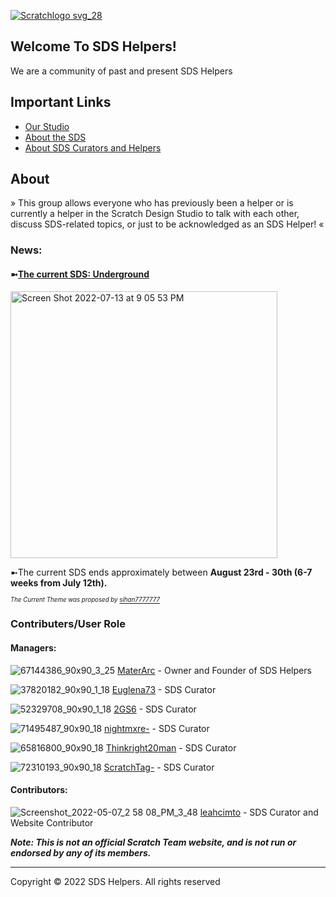 <link rel="icon" href="PATH/TO/Screenshot 2022-05-07 4.33.45 PM (1).png" type="image/x-icon">

[![Scratchlogo svg_28](https://user-images.githubusercontent.com/105017592/167304570-fc95ce77-370a-4cb7-836d-cca53dbeca7d.png)](https://scratch.mit.edu/studios/31464146)




## Welcome To SDS Helpers! 

We are a community of past and present SDS Helpers

## Important Links
- [Our Studio](https://scratch.mit.edu/studios/31464146/)
- [About the SDS](https://en.scratch-wiki.info/wiki/Scratch_Design_Studio)
- [About SDS Curators and Helpers](https://en.scratch-wiki.info/wiki/Scratch_Design_Studio_Curator)
 
## About
» This group allows everyone who has previously been a helper or is currently a helper in the Scratch Design Studio to talk with each other, discuss SDS-related topics, or just to be acknowledged as an SDS Helper! «

### News: 


#### ➼[The current SDS: Underground](https://scratch.mit.edu/studios/31865836)

[<img width="427" alt="Screen Shot 2022-07-13 at 9 05 53 PM" src="https://user-images.githubusercontent.com/105017592/178863332-91948b7e-05b7-43b6-9294-a87bda79f61b.png">](https://scratch.mit.edu/studios/31865836/)





➼The current SDS ends approximately between **August 23rd - 30th (6-7 weeks from July 12th).**

<sub><sub>*The Current Theme was proposed by [sihan7777777](https://scratch.mit.edu/users/sihan7777777/)*</sub></sub>




### Contributers/User Role

#### Managers:
![67144386_90x90_3_25](https://user-images.githubusercontent.com/105017592/167263100-f1f1616e-ae8e-4cfc-9305-c20c138960f0.png)
[MaterArc](https://scratch.mit.edu/users/MaterArc/) - Owner and Founder of SDS Helpers

![37820182_90x90_1_18](https://user-images.githubusercontent.com/105017592/167263193-a21a6309-cdfc-4d9b-9250-be0c50fbf6c2.jpeg)
[Euglena73](https://scratch.mit.edu/users/Euglena73/) - SDS Curator

![52329708_90x90_1_18](https://user-images.githubusercontent.com/105017592/167263305-dc80f88e-70a3-4f54-a745-e707179fd1a1.jpeg)
[2GS6](https://scratch.mit.edu/users/2GS6/) - SDS Curator

![71495487_90x90_18](https://user-images.githubusercontent.com/105017592/167267906-7b74e986-a716-45b8-9f77-534298f5c250.jpeg)
[nightmxre-](https://scratch.mit.edu/users/nightmxre-) - SDS Curator

![65816800_90x90_18](https://user-images.githubusercontent.com/105017592/167267969-a43ebb12-c970-416d-ad42-79d2a2062932.gif)
[Thinkright20man](https://scratch.mit.edu/users/Thinkright20man/) - SDS Curator

![72310193_90x90_18](https://user-images.githubusercontent.com/105017592/167268036-fe2ab9dc-2c9d-427e-9ae3-629d3c407334.png)
[ScratchTag-](https://scratch.mit.edu/users/ScratchTag-/)  - SDS Curator


#### Contributors:

![Screenshot_2022-05-07_2 58 08_PM_3_48](https://user-images.githubusercontent.com/105017592/167268269-83ba2365-8beb-4c50-936a-947de93dde97.png)
[leahcimto](https://scratch.mit.edu/users/leahcimto/) - SDS Curator and Website Contributor


***Note: This is not an official Scratch Team website, and is not run or endorsed by any of its members.***

-------------------------------------------------
Copyright © 2022 SDS Helpers. All rights reserved


